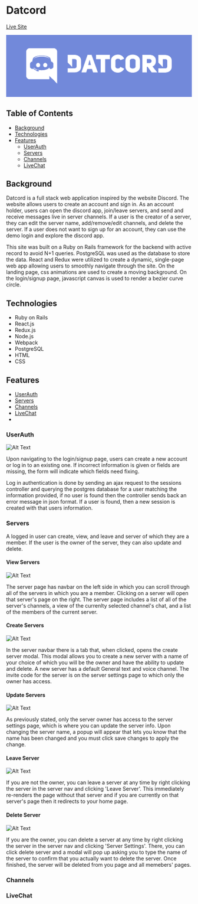 # Datcord

[Live Site](http://datcord-aa.herokuapp.com)

![Datcord Banner](/app/assets/images/Banner.png)

## Table of Contents
* [Background](#Background)
* [Technologies](#Technologies)
* [Features](#Features)
    * [UserAuth](#UserAuth)
    * [Servers](#Servers)
    * [Channels](#Channels)
    * [LiveChat](#LiveChat)

## Background
Datcord is a full stack web application inspired by the website Discord. The website allows users to create an account and sign in. As an account holder, users can open the discord app, join/leave servers, and send and receive messages live in server channels. If a user is the creator of a server, they can edit the server name, add/remove/edit channels, and delete the server. If a user does not want to sign up for an account, they can use the demo login and explore the discord app. 

This site was built on a Ruby on Rails framework for the backend with active record to avoid N+1 queries. PostgreSQL was used as the database to store the data. React and Redux were utilized to create a dynamic, single-page web app allowing users to smoothly navigate through the site. On the landing page, css animations are used to create a moving background. On the login/signup page, javascript canvas is used to render a bezier curve circle.

## Technologies
* Ruby on Rails
* React.js
* Redux.js
* Node.js
* Webpack
* PostgreSQL
* HTML
* CSS

## Features
* [UserAuth](#UserAuth)
* [Servers](#Servers)
* [Channels](#Channels)
* [LiveChat](#LiveChat)
* 
### UserAuth
![Alt Text](https://media.giphy.com/media/cGKJgBe7W7KBB4dJPL/giphy.gif)

Upon navigating to the login/signup page, users can create a new account or log in to an existing one. If incorrect information is given or fields are missing, the form will indicate which fields need fixing. 

Log in authentication is done by sending an ajax request to the sessions controller and querying the postgres database for a user matching the information provided, if no user is found then the controller sends back an error message in json format. If a user is found, then a new session is created with that users information.

### Servers
A logged in user can create, view, and leave and server of which they are a member. If the user is the owner of the server, they can also update and delete.

#### View Servers
![Alt Text](https://media.giphy.com/media/7WbnGu08K9uNthGCUd/giphy.gif)

The server page has navbar on the left side in which you can scroll through all of the servers in which you are a member. Clicking on a server will open that server's page on the right. The server page includes a list of all of the server's channels, a view of the currenlty selected channel's chat, and a list of the members of the current server.

#### Create Servers
![Alt Text](https://media.giphy.com/media/qdczKBZ6cIvWgeGMgF/giphy.gif)

In the server navbar there is a tab that, when clicked, opens the create server modal. This modal allows you to create a new server with a name of your choice of which you will be the owner and have the ability to update and delete. A new server has a default General text and voice channel. The invite code for the server is on the server settings page to which only the owner has access.

#### Update Servers
![Alt Text](https://media.giphy.com/media/SoIjtizeYv28twTas6/giphy.gif)

As previously stated, only the server owner has access to the server settings page, which is where you can update the server info. Upon changing the server name, a popup will appear that lets you know that the name has been changed and you must click save changes to apply the change.

#### Leave Server
![Alt Text](https://media.giphy.com/media/JModWMMuvl4BSxfGmg/giphy.gif)

If you are not the owner, you can leave a server at any time by right clicking the server in the server nav and clicking 'Leave Server'. This immediately re-renders the page without that server and if you are currently on that server's page then it redirects to your home page.

#### Delete Server
![Alt Text](https://media.giphy.com/media/7VCbv24tI2bZOITBuX/giphy.gif)

If you are the owner, you can delete a server at any time by right clicking the server in the server nav and clicking 'Server Settings'. There, you can click delete server and a modal will pop up asking you to type the name of the server to confirm that you actually want to delete the server. Once finished, the server will be deleted from you page and all memebers' pages.

### Channels


### LiveChat

